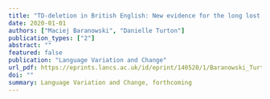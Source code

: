 ```yaml
---
title: "TD-deletion in British English: New evidence for the long lost morphological effect?"
date: 2020-01-01
authors: ["Maciej Baranowski", "Danielle Turton"]
publication_types: ["2"]
abstract: ""
featured: false
publication: "Language Variation and Change"
url_pdf: https://eprints.lancs.ac.uk/id/eprint/140520/1/Baranowski_Turton_2020_TD_deletion_in_British_English.pdf
doi: ""
summary: Language Variation and Change, forthcoming
---
```

